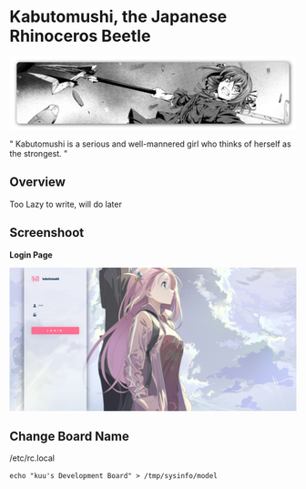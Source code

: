 # Kabutomushi, the Japanese Rhinoceros Beetle

<img src="https://github.com/akumakumu/kabutomushi/blob/main/pictures/kabutomushi.png">

" Kabutomushi is a serious and well-mannered girl who thinks of herself as the strongest. "

## Overview
Too Lazy to write, will do later

## Screenshoot
<b>Login Page</b>

<img src="https://github.com/akumakumu/kabutomushi/blob/main/pictures/login-page.png">

## Change Board Name
/etc/rc.local
```
echo "kuu's Development Board" > /tmp/sysinfo/model
```
